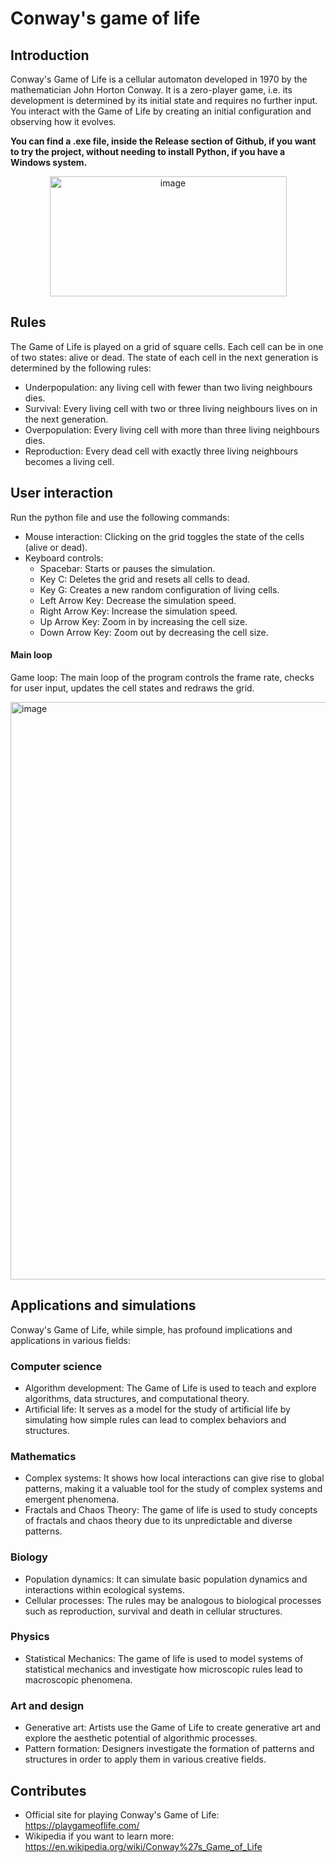 # Conway's game of life

## Introduction
Conway's Game of Life is a cellular automaton developed in 1970 by the mathematician John Horton Conway. It is a zero-player game, i.e. its development is determined by its 
initial state and requires no further input. You interact with the Game of Life by creating an initial configuration and observing how it evolves. 

**You can find a .exe file, inside the Release section of Github, if you want to try the project, without needing to install Python, if you have a Windows system.**
<p align="center">
<img width="379" height="192" alt="image" src="https://github.com/user-attachments/assets/adb296d3-ff9d-4481-b60d-19ec2b5a8142" />
</p>

## Rules
The Game of Life is played on a grid of square cells. Each cell can be in one of two states: alive or dead. The state of each cell in the next generation is determined by the following rules:

- Underpopulation: any living cell with fewer than two living neighbours dies.
- Survival: Every living cell with two or three living neighbours lives on in the next generation.
- Overpopulation: Every living cell with more than three living neighbours dies.
- Reproduction: Every dead cell with exactly three living neighbours becomes a living cell.

## User interaction
Run the python file and use the following commands:
- Mouse interaction: Clicking on the grid toggles the state of the cells (alive or dead).
- Keyboard controls:
  - Spacebar: Starts or pauses the simulation.
  - Key C: Deletes the grid and resets all cells to dead.
  - Key G: Creates a new random configuration of living cells.
  - Left Arrow Key: Decrease the simulation speed.
  - Right Arrow Key: Increase the simulation speed.
  - Up Arrow Key: Zoom in by increasing the cell size.
  - Down Arrow Key: Zoom out by decreasing the cell size.

#### Main loop
Game loop: The main loop of the program controls the frame rate, checks for user input, updates the cell states and redraws the grid.

<p align=center">
  <img width="1024" height="924" alt="image" src="https://github.com/user-attachments/assets/cc870e86-0224-42e0-86af-946a8f6d1582" />
</p>

## Applications and simulations
Conway's Game of Life, while simple, has profound implications and applications in various fields:

### Computer science
- Algorithm development: The Game of Life is used to teach and explore algorithms, data structures, and computational theory.
- Artificial life: It serves as a model for the study of artificial life by simulating how simple rules can lead to complex behaviors and structures.

### Mathematics
- Complex systems: It shows how local interactions can give rise to global patterns, making it a valuable tool for the study of complex systems and emergent phenomena.
- Fractals and Chaos Theory: The game of life is used to study concepts of fractals and chaos theory due to its unpredictable and diverse patterns.

### Biology
- Population dynamics: It can simulate basic population dynamics and interactions within ecological systems.
- Cellular processes: The rules may be analogous to biological processes such as reproduction, survival and death in cellular structures.

### Physics
- Statistical Mechanics: The game of life is used to model systems of statistical mechanics and investigate how microscopic rules lead to macroscopic phenomena.

### Art and design
- Generative art: Artists use the Game of Life to create generative art and explore the aesthetic potential of algorithmic processes.
- Pattern formation: Designers investigate the formation of patterns and structures in order to apply them in various creative fields.

## Contributes
- Official site for playing Conway's Game of Life: https://playgameoflife.com/
- Wikipedia if you want to learn more: https://en.wikipedia.org/wiki/Conway%27s_Game_of_Life

